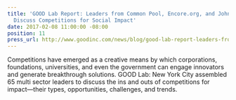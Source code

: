 ```yaml
---
title: 'GOOD Lab Report: Leaders from Common Pool, Encore.org, and Johnson & Johnson
  Discuss Competitions for Social Impact'
date: 2017-02-08 11:00:00 -08:00
position: 11
press_url: http://www.goodinc.com/news/blog/good-lab-report-leaders-from-common-pool-encoreorg-and-johnson--johnson-discuss-competitions-for-social-impact
---
```


Competitions have emerged as a creative means by which corporations, foundations, universities, and even the government can engage innovators and generate breakthrough solutions. GOOD Lab: New York City assembled 65 multi sector leaders to discuss the ins and outs of competitions for impact—their types, opportunities, challenges, and trends.

